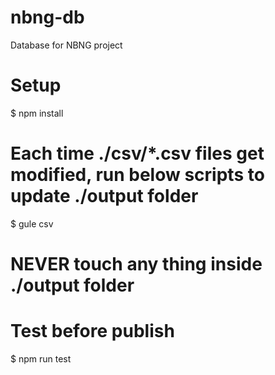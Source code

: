 # nbng-db
Database for NBNG project

# Setup
$ npm install

# Each time ./csv/*.csv files get modified, run below scripts to update ./output folder
$ gule csv

# NEVER touch any thing inside ./output folder

# Test before publish
$ npm run test